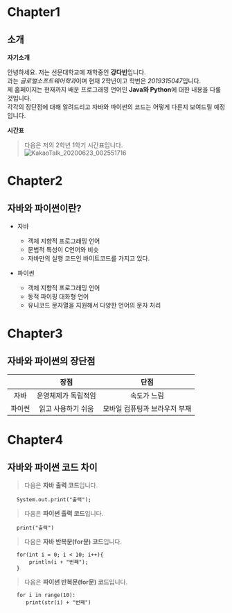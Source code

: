 Chapter1
=========
소개
------------
 
**자기소개**

안녕하세요. 저는 선문대학교에 재학중인 **강다빈**입니다.   
과는 *글로벌소프트웨어학과*이며 현재 2학년이고 학번은 *2019315047*입니다.  
제 홈페이지는 현재까지 배운 프로그래밍 언어인 **Java와 Python**에 대한 내용을 다룰 것입니다.  
각각의 장단점에 대해 알려드리고 자바와 파이썬의 코드는 어떻게 다른지 보여드릴 예정입니다.  

**시간표**
>다음은 저의 2학년 1학기 시간표입니다.
![KakaoTalk_20200623_002551716](https://user-images.githubusercontent.com/63287630/85374566-f2ef7c80-b56f-11ea-9df2-197a4f5d0b9a.jpg)
 

Chapter2
=========
자바와 파이썬이란?
------------
* 자바
  * 객체 지향적 프로그래밍 언어
  * 문법적 특성이 C언어와 비슷
  * 자바만의 실행 코드인 바이트코드를 가지고 있다.  
 
* 파이썬
  * 객체 지향적 프로그래밍 언어
  * 동적 파이핑 대화형 언어
  * 유니코드 문자열을 지원해서 다양한 언어의 문자 처리   

Chapter3
========
자바와 파이썬의 장단점
-----------------
| | 장점 | 단점 |
|:-----:|:-----:|:-----:|
|자바|운영체제가 독립적임|속도가 느림|      
|파이썬|읽고 사용하기 쉬움|모바일 컴퓨팅과 브라우저 부재|     
  
Chapter4
========
자바와 파이썬 코드 차이
-------

> 다음은 **자바 출력 코드**입니다.  

       System.out.print("출력");  
     
> 다음은 **파이썬 출력 코드**입니다.  

       print("출력")

> 다음은 **자바 반복문(for문) 코드**입니다.

       for(int i = 0; i < 10; i++){
           println(i + "번째");
       }
     
> 다음은 **파이썬 반복문(for문) 코드**입니다.  

       for i in range(10):
          print(str(i) + "번째")
        

